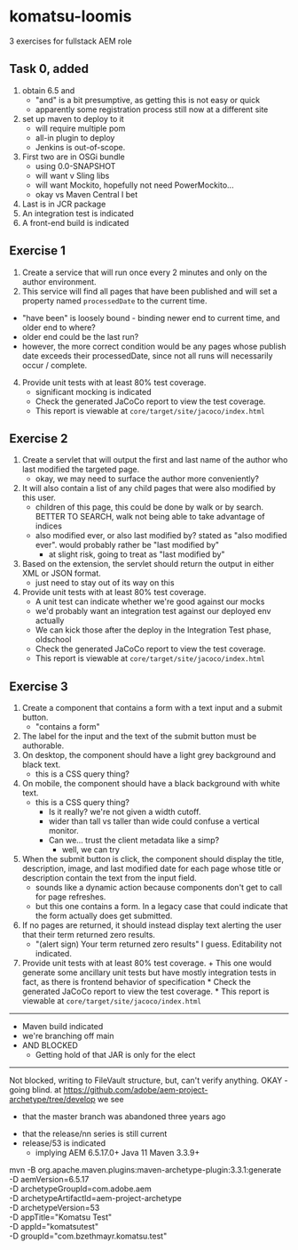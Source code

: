 # komatsu-loomis
3 exercises for fullstack AEM role

## Task 0, added
1. obtain 6.5 and
   - "and" is a bit presumptive, as getting this is not easy or quick
   - apparently some registration process still now at a different site
2. set up maven to deploy to it
   + will require multiple pom
   + all-in plugin to deploy
   - Jenkins is out-of-scope.
3. First two are in OSGi bundle
   - using 0.0-SNAPSHOT
   - will want v Sling libs
   - will want Mockito, hopefully not need PowerMockito...
   - okay vs Maven Central I bet
4. Last is in JCR package
5. An integration test is indicated
6. A front-end build is indicated

## Exercise 1
 
1.  Create a service that will run once every 2 minutes and only on the author environment.
2.  This service will find all pages that have been published and will set a property named `processedDate` to the current time.
   + "have been" is loosely bound - binding newer end to current time, and older end to where?
   + older end could be the last run?
   + however, the more correct condition would be any pages whose publish date exceeds their processedDate, since not all runs will necessarily occur / complete.
4.  Provide unit tests with at least 80% test coverage.
    + significant mocking is indicated
    * Check the generated JaCoCo report to view the test coverage.
    * This report is viewable at `core/target/site/jacoco/index.html`
 
 
## Exercise 2
 
1.  Create a servlet that will output the first and last name of the author who last modified the targeted page.
    + okay, we may need to surface the author more conveniently?
3.  It will also contain a list of any child pages that were also modified by this user.
     + children of this page, this could be done by walk or by search. BETTER TO SEARCH, walk not being able to take advantage of indices
     + also modified ever, or also last modified by? stated as "also modified ever". would probably rather be "last modified by"
         - at slight risk, going to treat as "last modified by"
5.  Based on the extension, the servlet should return the output in either XML or JSON format.
    + just need to stay out of its way on this
6.  Provide unit tests with at least 80% test coverage.
     + A unit test can indicate whether we're good against our mocks
     + we'd probably want an integration test against our deployed env actually
     + We can kick those after the deploy in the Integration Test phase, oldschool
    * Check the generated JaCoCo report to view the test coverage.
    * This report is viewable at `core/target/site/jacoco/index.html`
 
 
## Exercise 3
 
1.  Create a component that contains a form with a text input and a submit button.
    * "contains a form"
3.  The label for the input and the text of the submit button must be authorable.
4.  On desktop, the component should have a light grey background and black text.
     + this is a CSS query thing?
5.  On mobile, the component should have a black background with white text.
     + this is a CSS query thing?
        - Is it really? we're not given a width cutoff.
        - wider than tall vs taller than wide could confuse a vertical monitor.
        - Can we... trust the client metadata like a simp?
            + well, we can try
7.  When the submit button is click, the component should display the title, description, image, and last modified date for each page whose title or description contain the text from the input field.
     - sounds like a dynamic action because components don't get to call for page refreshes.
     - but this one contains a form. In a legacy case that could indicate that the form actually does get submitted.
9.  If no pages are returned, it should instead display text alerting the user that their term returned zero results.
    + "(alert sign) Your term returned zero results" I guess. Editability not indicated.
11.  Provide unit tests with at least 80% test coverage.
    + This one would generate some ancillary unit tests but have mostly integration tests in fact, as there is frontend behavior of specification
    * Check the generated JaCoCo report to view the test coverage.
    * This report is viewable at `core/target/site/jacoco/index.html`

----

+ Maven build indicated
+ we're branching off main
+ AND BLOCKED
  + Getting hold of that JAR is only for the elect

----

Not blocked, writing to FileVault structure, but, can't verify anything.
OKAY - going blind.
at https://github.com/adobe/aem-project-archetype/tree/develop we see 
- that the master branch was abandoned three years ago
+ that the release/nn series is still current
+ release/53 is indicated
    + implying AEM 6.5.17.0+	Java 11	Maven 3.3.9+

mvn -B org.apache.maven.plugins:maven-archetype-plugin:3.3.1:generate \
-D aemVersion=6.5.17 \
-D archetypeGroupId=com.adobe.aem \
-D archetypeArtifactId=aem-project-archetype \
-D archetypeVersion=53 \
-D appTitle="Komatsu Test" \
-D appId="komatsutest" \
-D groupId="com.bzethmayr.komatsu.test"
